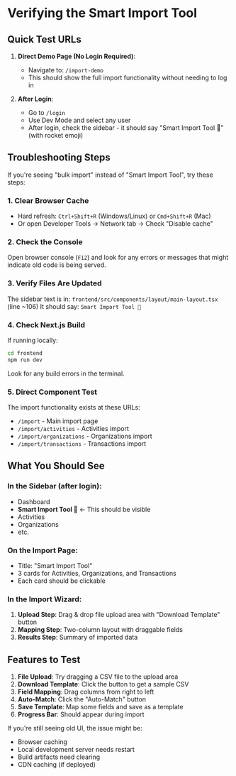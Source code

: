 # Verifying the Smart Import Tool

## Quick Test URLs

1. **Direct Demo Page (No Login Required)**: 
   - Navigate to: `/import-demo`
   - This should show the full import functionality without needing to log in

2. **After Login**:
   - Go to `/login`
   - Use Dev Mode and select any user
   - After login, check the sidebar - it should say "Smart Import Tool 🚀" (with rocket emoji)

## Troubleshooting Steps

If you're seeing "bulk import" instead of "Smart Import Tool", try these steps:

### 1. Clear Browser Cache
- Hard refresh: `Ctrl+Shift+R` (Windows/Linux) or `Cmd+Shift+R` (Mac)
- Or open Developer Tools → Network tab → Check "Disable cache"

### 2. Check the Console
Open browser console (`F12`) and look for any errors or messages that might indicate old code is being served.

### 3. Verify Files Are Updated
The sidebar text is in: `frontend/src/components/layout/main-layout.tsx` (line ~106)
It should say: `Smart Import Tool 🚀`

### 4. Check Next.js Build
If running locally:
```bash
cd frontend
npm run dev
```

Look for any build errors in the terminal.

### 5. Direct Component Test
The import functionality exists at these URLs:
- `/import` - Main import page
- `/import/activities` - Activities import
- `/import/organizations` - Organizations import
- `/import/transactions` - Transactions import

## What You Should See

### In the Sidebar (after login):
- Dashboard
- **Smart Import Tool 🚀** ← This should be visible
- Activities
- Organizations
- etc.

### On the Import Page:
- Title: "Smart Import Tool"
- 3 cards for Activities, Organizations, and Transactions
- Each card should be clickable

### In the Import Wizard:
1. **Upload Step**: Drag & drop file upload area with "Download Template" button
2. **Mapping Step**: Two-column layout with draggable fields
3. **Results Step**: Summary of imported data

## Features to Test

1. **File Upload**: Try dragging a CSV file to the upload area
2. **Download Template**: Click the button to get a sample CSV
3. **Field Mapping**: Drag columns from right to left
4. **Auto-Match**: Click the "Auto-Match" button
5. **Save Template**: Map some fields and save as a template
6. **Progress Bar**: Should appear during import

If you're still seeing old UI, the issue might be:
- Browser caching
- Local development server needs restart
- Build artifacts need clearing
- CDN caching (if deployed)